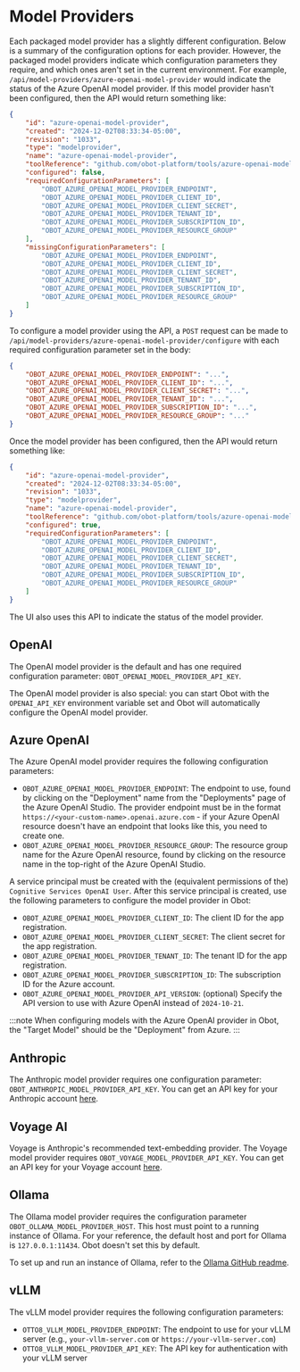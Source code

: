 # Model Providers

Each packaged model provider has a slightly different configuration.
Below is a summary of the configuration options for each provider.
However, the packaged model providers indicate which configuration parameters they require, and which ones aren't set in the current environment.
For example, `/api/model-providers/azure-openai-model-provider` would indicate the status of the Azure OpenAI model provider.
If this model provider hasn't been configured, then the API would return something like:

```json
{
	"id": "azure-openai-model-provider",
	"created": "2024-12-02T08:33:34-05:00",
	"revision": "1033",
	"type": "modelprovider",
	"name": "azure-openai-model-provider",
	"toolReference": "github.com/obot-platform/tools/azure-openai-model-provider",
	"configured": false,
	"requiredConfigurationParameters": [
		"OBOT_AZURE_OPENAI_MODEL_PROVIDER_ENDPOINT",
		"OBOT_AZURE_OPENAI_MODEL_PROVIDER_CLIENT_ID",
		"OBOT_AZURE_OPENAI_MODEL_PROVIDER_CLIENT_SECRET",
		"OBOT_AZURE_OPENAI_MODEL_PROVIDER_TENANT_ID",
		"OBOT_AZURE_OPENAI_MODEL_PROVIDER_SUBSCRIPTION_ID",
		"OBOT_AZURE_OPENAI_MODEL_PROVIDER_RESOURCE_GROUP"
	],
	"missingConfigurationParameters": [
		"OBOT_AZURE_OPENAI_MODEL_PROVIDER_ENDPOINT",
		"OBOT_AZURE_OPENAI_MODEL_PROVIDER_CLIENT_ID",
		"OBOT_AZURE_OPENAI_MODEL_PROVIDER_CLIENT_SECRET",
		"OBOT_AZURE_OPENAI_MODEL_PROVIDER_TENANT_ID",
		"OBOT_AZURE_OPENAI_MODEL_PROVIDER_SUBSCRIPTION_ID",
		"OBOT_AZURE_OPENAI_MODEL_PROVIDER_RESOURCE_GROUP"
	]
}

```

To configure a model provider using the API, a `POST` request can be made to `/api/model-providers/azure-openai-model-provider/configure` with each required configuration parameter set in the body:

```json
{
	"OBOT_AZURE_OPENAI_MODEL_PROVIDER_ENDPOINT": "...",
	"OBOT_AZURE_OPENAI_MODEL_PROVIDER_CLIENT_ID": "...",
	"OBOT_AZURE_OPENAI_MODEL_PROVIDER_CLIENT_SECRET": "...",
	"OBOT_AZURE_OPENAI_MODEL_PROVIDER_TENANT_ID": "...",
	"OBOT_AZURE_OPENAI_MODEL_PROVIDER_SUBSCRIPTION_ID": "...",
	"OBOT_AZURE_OPENAI_MODEL_PROVIDER_RESOURCE_GROUP": "..."
}
```

Once the model provider has been configured, then the API would return something like:

```json
{
	"id": "azure-openai-model-provider",
	"created": "2024-12-02T08:33:34-05:00",
	"revision": "1033",
	"type": "modelprovider",
	"name": "azure-openai-model-provider",
	"toolReference": "github.com/obot-platform/tools/azure-openai-model-provider",
	"configured": true,
	"requiredConfigurationParameters": [
		"OBOT_AZURE_OPENAI_MODEL_PROVIDER_ENDPOINT",
		"OBOT_AZURE_OPENAI_MODEL_PROVIDER_CLIENT_ID",
		"OBOT_AZURE_OPENAI_MODEL_PROVIDER_CLIENT_SECRET",
		"OBOT_AZURE_OPENAI_MODEL_PROVIDER_TENANT_ID",
		"OBOT_AZURE_OPENAI_MODEL_PROVIDER_SUBSCRIPTION_ID",
		"OBOT_AZURE_OPENAI_MODEL_PROVIDER_RESOURCE_GROUP"
	]
}
```

The UI also uses this API to indicate the status of the model provider.

## OpenAI

The OpenAI model provider is the default and has one required configuration parameter: `OBOT_OPENAI_MODEL_PROVIDER_API_KEY`.

The OpenAI model provider is also special: you can start Obot with the `OPENAI_API_KEY` environment variable set and Obot will automatically configure the OpenAI model provider.

## Azure OpenAI

The Azure OpenAI model provider requires the following configuration parameters:
- `OBOT_AZURE_OPENAI_MODEL_PROVIDER_ENDPOINT`:  The endpoint to use, found by clicking on the "Deployment" name from the "Deployments" page of the Azure OpenAI Studio. The provider endpoint must be in the format `https://<your-custom-name>.openai.azure.com` - if your Azure OpenAI resource doesn't have an endpoint that looks like this, you need to create one.
- `OBOT_AZURE_OPENAI_MODEL_PROVIDER_RESOURCE_GROUP`: The resource group name for the Azure OpenAI resource, found by clicking on the resource name in the top-right of the Azure OpenAI Studio.

A service principal must be created with the (equivalent permissions of the) `Cognitive Services OpenAI User`.  After this service principal is created, use the following parameters to configure the model provider in Obot:
- `OBOT_AZURE_OPENAI_MODEL_PROVIDER_CLIENT_ID`: The client ID for the app registration.
- `OBOT_AZURE_OPENAI_MODEL_PROVIDER_CLIENT_SECRET`: The client secret for the app registration.
- `OBOT_AZURE_OPENAI_MODEL_PROVIDER_TENANT_ID`: The tenant ID for the app registration.
- `OBOT_AZURE_OPENAI_MODEL_PROVIDER_SUBSCRIPTION_ID`: The subscription ID for the Azure account.
- `OBOT_AZURE_OPENAI_MODEL_PROVIDER_API_VERSION`: (optional) Specify the API version to use with Azure OpenAI instead of `2024-10-21`.

:::note
When configuring models with the Azure OpenAI provider in Obot, the "Target Model" should be the "Deployment" from Azure.
:::

## Anthropic

The Anthropic model provider requires one configuration parameter: `OBOT_ANTHROPIC_MODEL_PROVIDER_API_KEY`. You can get an API key for your Anthropic account [here](https://console.anthropic.com/settings/keys).

## Voyage AI

Voyage is Anthropic's recommended text-embedding provider. The Voyage model provider requires `OBOT_VOYAGE_MODEL_PROVIDER_API_KEY`. You can get an API key for your Voyage account [here](https://dash.voyageai.com/api-keys).

## Ollama

The Ollama model provider requires the configuration parameter `OBOT_OLLAMA_MODEL_PROVIDER_HOST`. This host must point to a running instance of Ollama. For your reference, the default host and port for Ollama is `127.0.0.1:11434`. Obot doesn't set this by default.

To set up and run an instance of Ollama, refer to the [Ollama GitHub readme](https://github.com/ollama/ollama/blob/main/README.md).

## vLLM

The vLLM model provider requires the following configuration parameters:

- `OTTO8_VLLM_MODEL_PROVIDER_ENDPOINT`: The endpoint to use for your vLLM server (e.g., `your-vllm-server.com` or `https://your-vllm-server.com`)
- `OTTO8_VLLM_MODEL_PROVIDER_API_KEY`: The API key for authentication with your vLLM server

